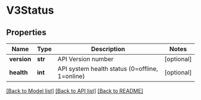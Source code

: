 # V3Status

## Properties
Name | Type | Description | Notes
------------ | ------------- | ------------- | -------------
**version** | **str** | API Version number | [optional] 
**health** | **int** | API system health status (0&#x3D;offline, 1&#x3D;online) | [optional] 

[[Back to Model list]](../README.md#documentation-for-models) [[Back to API list]](../README.md#documentation-for-api-endpoints) [[Back to README]](../README.md)


